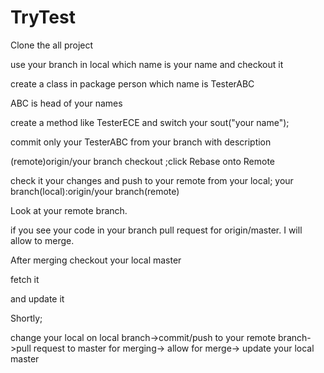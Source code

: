 # TryTest
Clone the all project

use your branch in local which name is your name and checkout it

create a class in package person which name is TesterABC

ABC is head of your names

create a method like TesterECE and switch your sout("your name");

commit only your TesterABC from your branch with description

(remote)origin/your branch checkout ;click Rebase onto Remote

check it your changes and push to your remote from your local; your branch(local):origin/your branch(remote)

Look at your remote branch.

if you see your code in your branch pull request for origin/master. I will allow to merge.

After merging checkout your local master

fetch it

and update it 

Shortly;

change your local on local branch->commit/push to your remote branch->pull request to master for merging-> allow for merge-> update your local master


